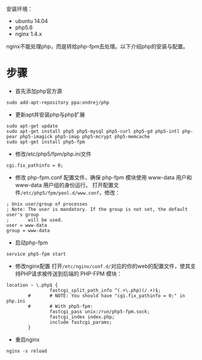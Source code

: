 安装环境：
* ubuntu 14.04
* php5.6
* nginx 1.4.x

nginx不能处理php，而是转给php-fpm去处理。以下介绍php的安装与配置。

# 步骤

* 首先添加php官方源
```
sudo add-apt-repository ppa:ondrej/php
```

* 更新apt并安装php与php扩展
```
sudo apt-get update
sudo apt-get install php5 php5-mysql php5-curl php5-gd php5-intl php-pear php5-imagick php5-imap php5-mcrypt php5-memcache
sudo apt-get install php5-fpm
```

* 修改/etc/php5/fpm/php.ini文件
```
cgi.fix_pathinfo = 0;
```

* 修改 php-fpm.conf 配置文件，确保 php-fpm 模块使用 www-data 用户和 www-data 用户组的身份运行。
打开配置文件`/etc/php5/fpm/pool.d/www.conf`，修改：
```
; Unix user/group of processes
; Note: The user is mandatory. If the group is not set, the default user's group
;       will be used.
user = www-data
group = www-data
```

* 启动php-fpm
```
service php5-fpm start
```

* 修改nginx配置
打开`/etc/nginx/conf.d/`对应的你的web的配置文件，使其支持PHP请求被传送到后端的 PHP-FPM 模块：
```
location ~ \.php$ {
                fastcgi_split_path_info ^(.+\.php)(/.+)$;
        #       # NOTE: You should have "cgi.fix_pathinfo = 0;" in php.ini
        #       # With php5-fpm:
                fastcgi_pass unix:/run/php5-fpm.sock;
                fastcgi_index index.php;
                include fastcgi_params;
        }
```

* 重启nginx
```
nginx -s reload
```
